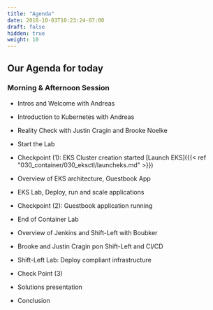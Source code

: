 ```yaml
---
title: "Agenda"
date: 2018-10-03T10:23:24-07:00
draft: false
hidden: true
weight: 10
---
```


## Our Agenda for today

### Morning & Afternoon Session

* Intros and Welcome with Andreas
* Introduction to Kubernetes with Andreas
* Reality Check with Justin Cragin and Brooke Noelke
* Start the Lab
* Checkpoint (1): EKS Cluster creation started [Launch EKS]({{< ref "030_container/030_eksctl/launcheks.md" >}})

* Overview of EKS architecture, Guestbook App
* EKS Lab, Deploy, run and scale applications
* Checkpoint (2): Guestbook application running
* End of Container Lab

* Overview of Jenkins and Shift-Left with Boubker
* Brooke and Justin Cragin pon Shift-Left and CI/CD
* Shift-Left Lab: Deploy compliant infrastructure
* Check Point (3)

* Solutions presentation
* Conclusion 

